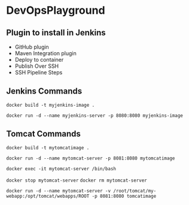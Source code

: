# DevOpsPlayground

## Plugin to install in Jenkins

- GitHub plugin
- Maven Integration plugin
- Deploy to container 
- Publish Over SSH
- SSH Pipeline Steps


## Jenkins Commands
```docker build -t myjenkins-image .```

```docker run -d --name myjenkins-server -p 8080:8080 myjenkins-image```

## Tomcat Commands

```docker build -t mytomcatimage .```

```docker run -d --name mytomcat-server -p 8081:8080 mytomcatimage```

```docker exec -it mytomcat-server /bin/bash```

```docker stop mytomcat-server```
```docker rm mytomcat-server```

```docker run -d --name mytomcat-server -v /root/tomcat/my-webapp:/opt/tomcat/webapps/ROOT -p 8081:8080 tomcatimage```
